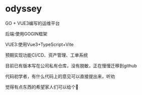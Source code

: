 # odyssey
GO + VUE3编写的运维平台

后端:使用GOGIN框架

VUE3:使用Vue3+TypeScript+Vite

预期实现功能CI/CD、资产管理、工单系统

目前已有版本写在公司私有仓库，没有脱敏，正在慢慢迁移到github

代码初学者，有什么代码上的意见可以直接提出来，听劝

觉得有点东西的希望家人们可以给个🌟
